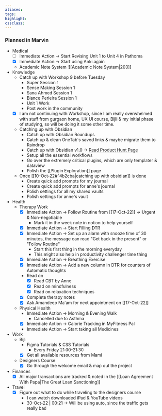 ```yaml
---
aliases:  
tags:
highlight:  
cssclass:
---
```


### Planned in Marvin
- Medical 
	- [ ] Immediate Action → Start Revising Unit 1 to Unit 4 in Pathoma
	- [x] Immediate Action → Start using Anki again
	- Academic Note System
	![[Academic Note System|200]]
- Knowledge
	- Catch up with Workshop 9 before Tuesday
		- Super Session 1
		- Sense Making Session 1
		- Sana Ahmed Session 1
		- Biance Perieira Session 1
		- Unit 1 Work
		- Post work in the community
	- [x] I am not continuing with Workshop, since I am really overwhelmed with stuff from gurgaon home, UX UI course, Bijli & my initial phase of studying, so will be doing it some other time.
	- Catching up with Obsidian
		- Catch up with Obsidian Roundups
		- Catch up & clean OneTab's saved links & maybe migrate them to Raindrop
		- Catch up with Obsidian v1.0 → [Read Product Hunt Page](https://www.producthunt.com/posts/obsidian-1-0)
		- Setup all the essential workflows
		- Go over the extremely critical plugins, which are only templater & dataview
		- Polish the [[Plugin Exploration]] page
	-  Once [[10-Oct-22#^4b2cba|catching up with obsidian]] is done 
		- Create quick add prompts for my journal 
		- Create quick add prompts for anne's journal
		- Polish settings for all my shared vaults
		- Polish settings for anne's vault
- Health
	- Therapy Work
		- [x] Immediate Action → Follow Routine from [[17-Oct-22]] → Urgent & Non-negotiable
			- Mark it in the week note in notion to help yourself
		- [x] Immediate Action → Start Filling DTR
		- [x] Immediate Action → Set up an alarm with snooze time of 30 minutes, the message can read "Get back in the present" or "Follow Routine"
			- Start this first thing in the morning everyday
			- This might also help in productivity challenger time thing
		- [x] Immediate Action → Breathing Exercise
		- [x] Immediate Action → Add a new column in DTR for counters of Automatic thoughts
		- Read on 
			- [x] Read CBT by Anne
			- [x] Read on mindfulness
			- [x] Read on relaxation techniques
		- [x] Complete therapy notes
		- [x] Ask Amandeep Ma'am for next appointment on [[17-Oct-22]]
	- Physical Health
		- Immediate Action → Morning & Evening Walk
			- Cancelled due to Asthma
		- [x] Immediate Action → Calorie Tracking in MyFitness Pal
		- Immediate Action → Start taking all Medicines 
- Work
	- Bijli
		- Figma Tutorials & CSS Tutorials
			- Every Friday 21:00-21:30
		- [x] Get all available resources from Mami
	- Designers Course
		- [x] Go through the welcome email & map out the project
- Finances
	- [x] All major transactions are tracked & noted in the [[Loan Agreement With Papa|The Great Loan Sanctioning]]
- Travel
	- [x] Figure out what to do while traveling to the designers course
		- I can watch downloaded iPad & YouTube videos
		- 30-Oct-22 | 00:21 → Will be using auto, since the traffic gets really bad